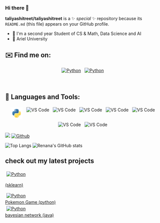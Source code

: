 ### Hi there 👋
**taliyashitreet/taliyashitreet** is a ✨ _special_ ✨ repository because its `README.md` (this file) appears on your GitHub profile.
- 🌱 I'm a second year Student of CS & Math, Data Science and AI
- :school: Ariel University

## ✉️ Find me on:
<p align="center">
 <a href="https://www.linkedin.com/in/taliya-shai-0781b5233/" target="_blank" rel="noopener noreferrer"> <img src="https://cdn.jsdelivr.net/npm/simple-icons@v3/icons/linkedin.svg" alt="Python" height="40" style="vertical-align:top; margin:4px"></a>
 <a href="mailto:renana1414@gmail.com"> <img src="https://cdn.jsdelivr.net/npm/simple-icons@v3/icons/gmail.svg" alt="Python" height="40" style="vertical-align:top; margin:4px"></a>
</p>

<br />

## 🧰 Languages and Tools:
<p align="center">
<img src="https://raw.githubusercontent.com/github/explore/80688e429a7d4ef2fca1e82350fe8e3517d3494d/topics/python/python.png" alt="Python" height="40" style="vertical-align:top; margin:4px">
<img src="https://user-images.githubusercontent.com/77155986/148258817-258d4e75-2cdf-4f94-b84b-55ef5a9b5334.png" alt="VS Code" height="40" style="vertical-align:top; margin:4px">
<img src="https://user-images.githubusercontent.com/77155986/148259578-a6c6de99-9bfa-4709-b290-d1e4ef78131c.png" alt="VS Code" height="40" style="vertical-align:top; margin:4px">
<img src="https://user-images.githubusercontent.com/77155986/148260382-31391768-c6d7-400f-99c6-c411bb87d592.jpg" alt="VS Code" height="40" style="vertical-align:top; margin:4px">
<img src="https://user-images.githubusercontent.com/77155986/148259312-87c40877-be91-43ab-853a-4c80fc72be35.png" alt="VS Code" height="40" style="vertical-align:top; margin:4px">
<img src="https://user-images.githubusercontent.com/77155986/148259662-40985412-590c-44bc-bd92-c14cfae3fb74.png" alt="VS Code" height="40" style="vertical-align:top; margin:4px">
<img src="https://user-images.githubusercontent.com/77155986/148259783-7ad0a4dc-3511-41b7-ac9a-9f156da94b90.png" alt="VS Code" height="40" style="vertical-align:top; margin:4px">
<img src="https://user-images.githubusercontent.com/77155986/148259989-29bedce7-d659-477f-b4ab-d423867f571a.png" alt="VS Code" height="40" style="vertical-align:top; margin:4px">

</p>


![](https://visitor-badge.laobi.icu/badge?page_id=taliyashitreet.taliyashitreet)
[![Github](https://img.shields.io/github/followers/taliyashitreet?label=Follow&style=social)](https://github.com/CharalambosIoannou)

![Top Langs](https://github-readme-stats.vercel.app/api/top-langs/?username=taliyashitreet&theme=tokyonight)
![Renana's GitHub stats](https://github-readme-stats.vercel.app/api?username=taliyashitreet&show_icons=true&theme=tokyonight)

## check out my latest projects
<p align="center">
 <div class = "row">
  <div class = "column">
   <a href="https://github.com/taliyashitreet/Final-Progect-2" target="_blank" rel="noopener noreferrer"> 
   <img src="https://user-images.githubusercontent.com/77155986/147161958-08175281-bcc5-4cb3-93f0-d66cfcf293cc.png" alt="Python" height="200" style="vertical-align:top; margin:4px"><div class="Bottom Left">
 
(sklearn)</div></a>
   
  </div>

  <div class = "column">
   <a href="https://github.com/taliyashitreet/OOP_Ex4" target="_blank" rel="noopener noreferrer"> <img src="https://user-images.githubusercontent.com/77155986/148262240-48715e55-fc7a-4af9-8484-bcb7d49405e6.png" alt="Python" height="180" style="vertical-align:top; margin:4px"><div class="Bottom Left">Pokemon Game (python)</div></a>
   
  </div>

  <div class = "column">
   <a href="https://github.com/taliyashitreet/AI_Algo1" target="_blank" rel="noopener noreferrer"> <img src="https://user-images.githubusercontent.com/77155986/148262618-ad78ec14-eb40-4d8f-a841-99b51ebdcfe8.png" alt="Python" height="180" style="vertical-align:top; margin:4px"><div class="Bottom Left">bayesian network (java)</div></a>
   
   </div>
  </div>
 </p>
